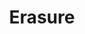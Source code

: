 ---
title: "Erasure"
summary: "Erasure are an English synth-pop duo formed in London in 1985, consisting of lead vocalist and songwriter Andy Bell with songwriter, producer and keyboardist Vince Clarke, previously known as co-founder of the band Depeche Mode and a member of synth-pop duo Yazoo. From their fourth single, \"Sometimes\" , Erasure established themselves on the UK Singles Chart, becoming one of the most successful acts of the mid-1980s to the mid-1990s. From 1986 to 2007, the pair achieved 24 consecutive top-40 entries in the UK singles chart. By 2009, 34 of their 37 chart-eligible singles and EPs had made the UK top 40, including 17 climbing into the top 10. At the 1989 Brit Awards, Erasure won the Brit Award for Best British Group.Erasure made their debut with the studio album Wonderland in 1986, however it did not perform well chart-wise. With their second release The Circus the following year in 1987 came major success, the album skyrocketing to a UK number 6 and spawning four top-20 singles. Their third studio album, The Innocents released in 1988, was rendered a number one and was followed the same year by the Christmas EP Crackers International peaking at number 2. The Innocents set the scene as being the first in a string of albums to place in the top spot, with their next five long-form releases also reaching the pole position of the UK Albums Chart: the albums Wild! and the Mercury Prize nominated Chorus , the ABBA tribute EP Abba-esque , the compilation Pop! The First 20 Hits , then the studio album I Say I Say I Say . Erasure's best-known songs are mainly from albums of this period and include \"Oh L'amour\", \"Sometimes\", \"Victim of Love\", \"The Circus\", \"Ship of Fools\", \"Chains of Love\", \"A Little Respect\", \"Stop!\", \"Drama!\", \"Blue Savannah\", \"Star\", \"Chorus\", \"Love to Hate You\", \"Breath of Life\", \"Always\" and \"Run to the Sun\". Erasure's commercial success began to fade from 1995, with the atmospheric self-titled studio album Erasure which, despite being a critical success, confused its audience. The mixed reception of the following studio album, Cowboy , confirmed a career decline in Erasure's popularity until the studio album Loveboat , which went almost unnoticed. In the mid-2000s, however, the duo have managed to make a commercial comeback in some European countries and in the United States, notably thanks to their cover album Other People's Songs , followed by the studio album Nightbird , which won back fans. This return to favour gave the band their last two commercially successful singles: \"Solsbury Hill\" and \"Breathe\" . In the late 2000s, Erasure began briefly a new commercial decline with the acoustic album Union Street followed by Light at the End of the World , Tomorrow's World , and the Christmas album Snow Globe . Erasure returned to the top 20 album charts with the following studio albums The Violet Flame , World Be Gone and The Neon . Despite the singles from this decade not managing to reach the charts, however, a solid international fanbase enables Erasure to maintain its activity through touring and online sales, as well as the royalties attached to the catalogue of their past successful records.
Achieving mainstream success at home in the UK, Erasure also has a strong following abroad, especially in some European countries—mainly in Ireland, Germany, Austria, Denmark and Sweden. Surprisingly, Erasure has a broad audience in some South American countries, especially in Argentina, Chile and Peru. In the US, Erasure had three successful singles: \"Chains of Love\" at number 12, their biggest chart placing ever in that country, \"A Little Respect\" at number 14, and \"Always\" at number 20. In Russia, as well as in the former Soviet bloc countries, Erasure is mostly known for the sole song \"Love to Hate You\" . In France, \"Oh L'amour\" was the band's only successful single, peaking at number 14 in the singles top 50 of that country, followed by \"Sometimes\" that underperformed at a low number 39 and still remains to this day Erasure's last entry in the French singles chart.
Overall in their career, Erasure have written over 200 songs and have sold over 28 million albums worldwide."
image: "erasure.jpg"
apple_music_artist_url: "https://music.apple.com/gb/artist/erasure/153089"
wikipedia_url: "https://en.wikipedia.org/wiki/Erasure"
---